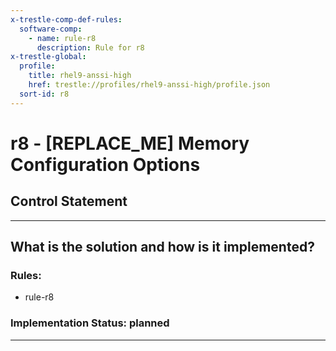 ```yaml
---
x-trestle-comp-def-rules:
  software-comp:
    - name: rule-r8
      description: Rule for r8
x-trestle-global:
  profile:
    title: rhel9-anssi-high
    href: trestle://profiles/rhel9-anssi-high/profile.json
  sort-id: r8
---
```


# r8 - \[REPLACE_ME\] Memory Configuration Options

## Control Statement

______________________________________________________________________

## What is the solution and how is it implemented?

<!-- For implementation status enter one of: implemented, partial, planned, alternative, not-applicable -->

<!-- Note that the list of rules under ### Rules: is read-only and changes will not be captured after assembly to JSON -->

<!-- Add control implementation description here for control: r8 -->

### Rules:

  - rule-r8

### Implementation Status: planned

______________________________________________________________________
